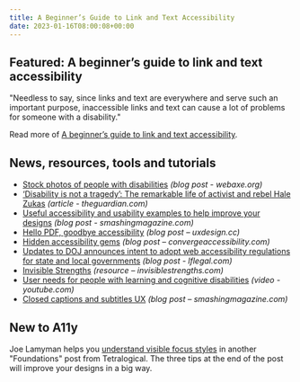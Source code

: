 ```yaml
---
title: A Beginner’s Guide to Link and Text Accessibility
date: 2023-01-16T08:00:08+00:00
---
```


## Featured: A beginner’s guide to link and text accessibility

"Needless to say, since links and text are everywhere and serve such an important purpose, inaccessible links and text can cause a lot of problems for someone with a disability."

Read more of [A beginner’s guide to link and text accessibility](https://blog.pope.tech/2023/01/01/link-and-text-accessibility/).

## News, resources, tools and tutorials

- [Stock photos of people with disabilities](http://www.webaxe.org/stock-photos-people-with-disabilities/) *(blog post - webaxe.org)*
- [‘Disability is not a tragedy’: The remarkable life of activist and rebel Hale Zukas](https://www.theguardian.com/society/2023/jan/08/disability-rights-warrior-hale-zukas-life) *(article - theguardian.com)*
- [Useful accessibility and usability examples to help improve your designs](https://www.smashingmagazine.com/2022/12/useful-accessibility-usability-examples-help-improve-your-designs/) *(blog post - smashingmagazine.com)*
- [Hello PDF, goodbye accessibility](https://uxdesign.cc/hello-pdf-goodbye-accessibility-6baa31e78972) *(blog post – uxdesign.cc)*
- [Hidden accessibility gems](https://convergeaccessibility.com/2023/01/09/hidden-accessibility-gems/) *(blog post – convergeaccessibility.com)*
- [Updates to DOJ announces intent to adopt web accessibility regulations for state and local governments](https://www.lflegal.com/2022/08/doj-web-regs-announce/#article-updates) *(blog post - lflegal.com)*
- [Invisible Strengths](https://www.invisiblestrengths.com) *(resource – invisiblestrengths.com)*
- [User needs for people with learning and cognitive disabilities](https://youtube.com/watch?v=u_ARC6QZLPE) *(video - youtube.com)*
- [Closed captions and subtitles UX](https://www.smashingmagazine.com/2023/01/closed-captions-subtitles-ux/) *(blog post – smashingmagazine.com)*

## New to A11y

Joe Lamyman helps you [understand visible focus styles](https://tetralogical.com/blog/2023/01/13/foundations-visible-focus-styles/) in another "Foundations" post from Tetralogical. The three tips at the end of the post will improve your designs in a big way.
